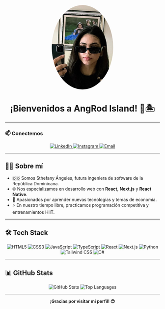 <div align="center">
  <img src="https://github.com/AngRodSt/AngRodSt/blob/main/Img.jpeg" alt="Sthefany Ángeles" width="200" style="border-radius:50%;" />
  <h1>¡Bienvenidos a AngRod Island! 👋🏝️</h1>
</div>

---

### 📫 Conectemos

<div align="center">
<a href="https://www.linkedin.com/in/sthefanyang-2dacuenta-6348642ba/" target="_blank">
  <img src="https://img.shields.io/badge/LinkedIn-0077B5?style=for-the-badge&logo=linkedin&logoColor=white" alt="LinkedIn" />
</a>
<a href="https://www.instagram.com/angeles_sth/" target="_blank">
  <img src="https://img.shields.io/badge/Instagram-E4405F?style=for-the-badge&logo=instagram&logoColor=white" alt="Instagram" />
</a>
<a href="mailto:sthefanyangeles@gmail.com">
  <img src="https://img.shields.io/badge/Email-D14836?style=for-the-badge&logo=gmail&logoColor=white" alt="Email" />
</a>
</div>

---

## 👩‍💻 Sobre mí

- 🇩🇴 Somos Sthefany Ángeles, futura ingeniera de software de la República Dominicana.  
- 🌐 Nos especializamos en desarrollo web con **React**, **Next.js** y **React Native**.  
- 📖 Apasionados por aprender nuevas tecnologías y temas de economía.  
- ⚡ En nuestro tiempo libre, practicamos programación competitiva y entrenamientos HIIT.

---

## 🛠️ Tech Stack

<div align="center">
  <img src="https://cdn.jsdelivr.net/gh/devicons/devicon/icons/html5/html5-original.svg" alt="HTML5" width="36" />
  <img src="https://cdn.jsdelivr.net/gh/devicons/devicon/icons/css3/css3-original.svg" alt="CSS3" width="36" />
  <img src="https://cdn.jsdelivr.net/gh/devicons/devicon/icons/javascript/javascript-original.svg" alt="JavaScript" width="36" />
  <img src="https://cdn.jsdelivr.net/gh/devicons/devicon/icons/typescript/typescript-original.svg" alt="TypeScript" width="36" />
  <img src="https://cdn.jsdelivr.net/gh/devicons/devicon/icons/react/react-original.svg" alt="React" width="36" />
  <img src="https://skillicons.dev/icons?i=nextjs" alt="Next.js" width="36" />
  <img src="https://cdn.jsdelivr.net/gh/devicons/devicon/icons/python/python-original.svg" alt="Python" width="36" />
  <img src="https://skillicons.dev/icons?i=tailwind" alt="Tailwind CSS" width="36" />
  <img src="https://cdn.jsdelivr.net/gh/devicons/devicon/icons/csharp/csharp-original.svg" alt="C#" width="36" />
</div>

---

## 📊 GitHub Stats

<div align="center">
  <img src="https://github-readme-stats.vercel.app/api?username=AngRodSt&show_icons=true&theme=tokyonight&hide_border=true&include_all_commits=true" alt="GitHub Stats" width="450" />
  <img src="https://github-readme-stats.vercel.app/api/top-langs?username=AngRodSt&layout=compact&theme=tokyonight&hide_border=true" alt="Top Languages" width="350" />
</div>

---

<div align="center">  
  <strong>¡Gracias por visitar mi perfil! 😊</strong>  
</div>
